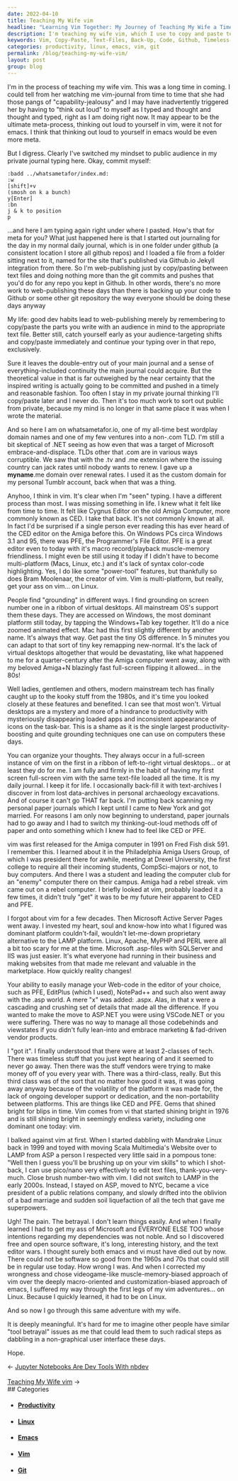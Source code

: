 ```yaml
---
date: 2022-04-10
title: Teaching My Wife vim
headline: "Learning Vim Together: My Journey of Teaching My Wife a Timeless Technology"
description: I'm teaching my wife vim, which I use to copy and paste text files and back up code to Github. I've been using vim for decades, and I'm excited to help my wife learn this timeless technology. I overcame my own negative experience with vim to understand its importance, and I'm enjoying the meaningful experience of helping my wife learn it.
keywords: Vim, Copy-Paste, Text-Files, Back-Up, Code, Github, Timeless-Technology, Virtual-Desktops, Amiga-Computer, Mainstream-Tech, Productivity, Linux, Emacs, Journey, Learning
categories: productivity, linux, emacs, vim, git
permalink: /blog/teaching-my-wife-vim/
layout: post
group: blog
---
```



I'm in the process of teaching my wife vim. This was a long time in coming. I
could tell from her watching me vim-journal from time to time that she had
those pangs of "capability-jealousy" and I may have inadvertently triggered her
by having to "think out loud" to myself as I typed and thought and thought and
typed, right as I am doing right now. It may appear to be the ultimate
meta-process, thinking out loud to yourself in vim, were it not for emacs. I
think that thinking out loud to yourself in emacs would be even more meta.

But I digress. Clearly I've switched my mindset to public audience in my
private journal typing here. Okay, commit myself:

    :badd ../whatsametafor/index.md:
    :w
    [shift]+v
    (smosh on k a bunch)
    y[Enter]
    :bn
    j & k to position
    p

...and here I am typing again right under where I pasted. How's that for meta
for you? What just happened here is that I started out journaling for the day
in my normal daily journal, which is in one folder under github (a consistent
location I store all github repos) and I loaded a file from a folder sitting
next to it, named for the site that's published via Github.io Jekyll
integration from there. So I'm web-publishing just by copy/pasting between text
files and doing nothing more than the git commits and pushes that you'd do for
any repo you kept in Github. In other words, there's no more work to
web-publishing these days than there is backing up your code to Github or some
other git repository the way everyone should be doing these days anyway

My life: good dev habits lead to web-publishing merely by remembering to
copy/paste the parts you write with an audience in mind to the appropriate text
file. Better still, catch yourself early as your audience-targeting shifts and
copy/paste immediately and continue your typing over in that repo, exclusively.

Sure it leaves the double-entry out of your main journal and a sense of
everything-included continuity the main journal could acquire. But the
theoretical value in that is far outweighed by the near certainty that the
inspired writing is actually going to be committed and pushed in a timely and
reasonable fashion. Too often I stay in my private journal thinking I'll
copy/paste later and I never do. Then it's too much work to sort out public
from private, because my mind is no longer in that same place it was when I
wrote the material.

And so here I am on whatsametafor.io, one of my all-time best wordplay domain
names and one of my few ventures into a non-.com TLD. I'm still a bit skeptical
of .NET seeing as how even that was a target of Microsoft embrace-and-displace.
TLDs other that .com are in various ways corruptible. We saw that with the .tv
and .me extension where the issuing country can jack rates until nobody wants
to renew. I gave up a **myname**.me domain over renewal rates. I used it as the
custom domain for my personal Tumblr account, back when that was a thing.

Anyhoo, I think in vim. It's clear when I'm "seen" typing. I have a different
process than most. I was missing something in life. I knew what it felt like
from time to time. It felt like Cygnus Editor on the old Amiga Computer, more
commonly known as CED. I take that back. It's not commonly known at all. In
fact I'd be surprised if a single person ever reading this has ever heard of
the CED editor on the Amiga before this. On Windows PCs circa Windows 3.1 and
95, there was PFE, the Programmer's File Editor. PFE is a great editor even to
today with it's macro record/playback muscle-memory friendliness. I might even
be still using it today if I didn't have to become multi-platform (Macs, Linux,
etc.) and it's lack of syntax color-code highlighting. Yes, I do like some
"power-tool" features, but thankfully so does Bram Moolenaar, the creator of
vim. Vim is multi-platform, but really, get your ass on vim... on Linux.

People find "grounding" in different ways. I find grounding on screen number
one in a ribbon of virtual desktops. All mainstream OS's support them these
days. They are accessed on Windows, the most dominant platform still today, by
tapping the Windows+Tab key together. It'll do a nice zoomed animated effect.
Mac had this first slightly different by another name. It's always that way.
Get past the tiny OS difference. In 5 minutes you can adapt to that sort of
tiny key remapping new-normal. It's the lack of virtual desktops altogether
that would be devastating, like what happened to me for a quarter-century after
the Amiga computer went away, along with my beloved Amiga+N blazingly fast
full-screen flipping it allowed... in the 80s!

Well ladies, gentlemen and others, modern mainstream tech has finally caught up
to the kooky stuff from the 1980s, and it's time you looked closely at these
features and benefited. I can see that most won't. Virtual desktops are a
mystery and more of a hindrance to productivity with mysteriously disappearing
loaded apps and inconsistent appearance of icons on the task-bar. This is a
shame as it is the single largest productivity-boosting and quite grounding
techniques one can use on computers these days.

You can organize your thoughts. They always occur in a full-screen instance of
vim on the first in a ribbon of left-to-right virtual desktops... or at least
they do for me. I am fully and firmly in the habit of having my first screen
full-screen vim with the same text-file loaded all the time. It is my daily
journal. I keep it for life. I occasionally back-fill it with text-archives I
discover in from lost data-archives in personal archaeology excavations. And of
course it can't go THAT far back. I'm putting back scanning my personal paper
journals which I kept until I came to New York and got married. For reasons I
am only now beginning to understand, paper journals had to go away and I had to
switch my thinking-out-loud methods off of paper and onto something which I
knew had to feel like CED or PFE.

vim was first released for the Amiga computer in 1991 on Fred Fish disk 591. I
remember this. I learned about it in the Philadelphia Amiga Users Group, of
which I was president there for awhile, meeting at Drexel University, the first
college to require all their incoming students, CompSci-majors or not, to buy
computers. And there I was a student and leading the computer club for an
"enemy" computer there on their campus. Amiga had a rebel streak. vim came out
on a rebel computer. I briefly looked at vim, probably loaded it a few times,
it didn't truly "get" it was to be my future heir apparent to CED and PFE.

I forgot about vim for a few decades. Then Microsoft Active Server Pages went
away. I invested my heart, soul and know-how into what I figured was dominant
platform couldn't-fail, wouldn't let-me-down proprietary alternative to the
LAMP platform. Linux, Apache, MyPHP and PERL were all a bit too scary for me at
the time. Microsoft .asp-files with SQLServer and IIS was just easier. It's
what everyone had running in their business and making websites from that made
me relevant and valuable in the marketplace. How quickly reality changes!

Your ability to easily manage your Web-code in the editor of your choice, such
as PFE, EditPlus (which I used), NotePad++ and such also went away with the
.asp world. A mere "x" was added: .aspx. Alas, in that x were a cascading and
crushing set of details that made all the difference. If you wanted to make the
move to ASP.NET you were using VSCode.NET or you were suffering. There was no
way to manage all those codebehinds and viewstates if you didn't fully
lean-into and embrace marketing & fad-driven vendor products.

I "got it". I finally understood that there were at least 2-classes of tech.
There was timeless stuff that you just kept hearing of and it seemed to never
go away. Then there was the stuff vendors were trying to make money off of you
every year with. There was a third-class, really. But this third class was of
the sort that no matter how good it was, it was going away anyway because of
the volatility of the platform it was made for, the lack of ongoing developer
support or dedication, and the non-portability between platforms. This are
things like CED and PFE. Gems that shined bright for blips in time. Vim comes
from vi that started shining bright in 1976 and is still shining bright in
seemingly endless variety, including one dominant one today: vim.

I balked against vim at first. When I started dabbling with Mandrake Linux back
in 1999 and toyed with moving Scala Multimedia's Website over to LAMP from ASP
a person I respected very little said in a pompous tone: "Well then I guess
you'll be brushing up on your vim skills" to which I shot-back, I can use
pico/nano very effectively to edit text files, thank-you-very-much. Close brush
number-two with vim. I did not switch to LAMP in the early 2000s. Instead, I
stayed on ASP, moved to NYC, became a vice president of a public relations
company, and slowly drifted into the oblivion of a bad marriage and sudden soil
liquefaction of all the tech that gave me superpowers.

Ugh! The pain. The betrayal. I don't learn things easily. And when I finally
learned I had to get my ass of Microsoft and EVERYONE ELSE TOO whose intentions
regarding my dependencies was not noble. And so I discovered free and open
source software, it's long, interesting history, and the text editor wars. I
thought surely both emacs and vi must have died out by now. There could not be
software so good from the 1960s and 70s that could still be in regular use
today. How wrong I was. And when I corrected my wrongness and chose
videogame-like muscle-memory-biased approach of vim over the deeply
macro-oriented and customization-biased approach of emacs, I suffered my way
through the first legs of my vim adventures... on Linux. Because I quickly
learned, it had to be on Linux.

And so now I go through this same adventure with my wife.

It is deeply meaningful. It's hard for me to imagine other people have similar
"tool betrayal" issues as me that could lead them to such radical steps as
dabbling in a non-graphical user interface these days.

Hope.

<div class="arrow-links"><div class="post-nav-prev"><span class="arrow">&larr;&nbsp;</span><a href="/blog/jupyter-notebooks-are-dev-tools-with-nbdev/">Jupyter Notebooks Are Dev Tools With nbdev</a></div> &nbsp; <div class="post-nav-next"><a href="/blog/teaching-my-wife-vim/">Teaching My Wife vim</a><span class="arrow">&nbsp;&rarr;</span></div></div>
## Categories

<ul>
<li><h4><a href='/productivity/'>Productivity</a></h4></li>
<li><h4><a href='/linux/'>Linux</a></h4></li>
<li><h4><a href='/emacs/'>Emacs</a></h4></li>
<li><h4><a href='/vim/'>Vim</a></h4></li>
<li><h4><a href='/git/'>Git</a></h4></li></ul>